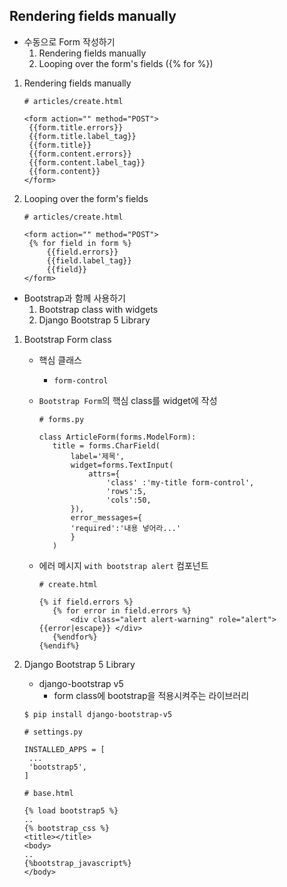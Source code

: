 ## Rendering fields manually

* 수동으로 Form 작성하기
  1. Rendering fields manually
  2. Looping over the form's fields ({% for %})

1. Rendering fields manually

   ```
   # articles/create.html
   
   <form action="" method="POST">
   	{{form.title.errors}}
   	{{form.title.label_tag}}
   	{{form.title}}
   	{{form.content.errors}}
   	{{form.content.label_tag}}
   	{{form.content}}
   </form>
   ```

2. Looping over the form's fields

   ```
   # articles/create.html
   
   <form action="" method="POST">
   	{% for field in form %}
   		{{field.errors}}
   		{{field.label_tag}}
   		{{field}}
   </form>
   ```

* Bootstrap과 함께 사용하기
  1. Bootstrap class with widgets
  2. Django Bootstrap 5 Library

1. Bootstrap Form class

   * 핵심 클래스

     * `form-control`

   * `Bootstrap Form`의 핵심 class를 widget에 작성

     ```
     # forms.py
     
     class ArticleForm(forms.ModelForm):
     	title = forms.CharField(
     		label='제목',
     		widget=forms.TextInput(
     			attrs={
     				'class' :'my-title form-control',
     				'rows':5,
     				'cols':50,
     		}),
     		error_messages={
     		'required':'내용 넣어라...'
     		}
     	)
     ```

   * 에러 메시지 `with bootstrap alert` 컴포넌트

     ```
     # create.html
     
     {% if field.errors %}
     	{% for error in field.errors %}
     		<div class="alert alert-warning" role="alert"> {{error|escape}} </div>
     	{%endfor%}
     {%endif%}
     ```

2. Django Bootstrap 5 Library

   * django-bootstrap v5
     * form class에 bootstrap을 적용시켜주는 라이브러리

   ```
   $ pip install django-bootstrap-v5
   ```

   ```
   # settings.py
   
   INSTALLED_APPS = [
   	...
   	'bootstrap5',
   ]
   ```

   ```
   # base.html
   
   {% load bootstrap5 %}
   ..
   {% bootstrap_css %}
   <title></title>
   <body>
   ..
   {%bootstrap_javascript%}
   </body>
   ```

   